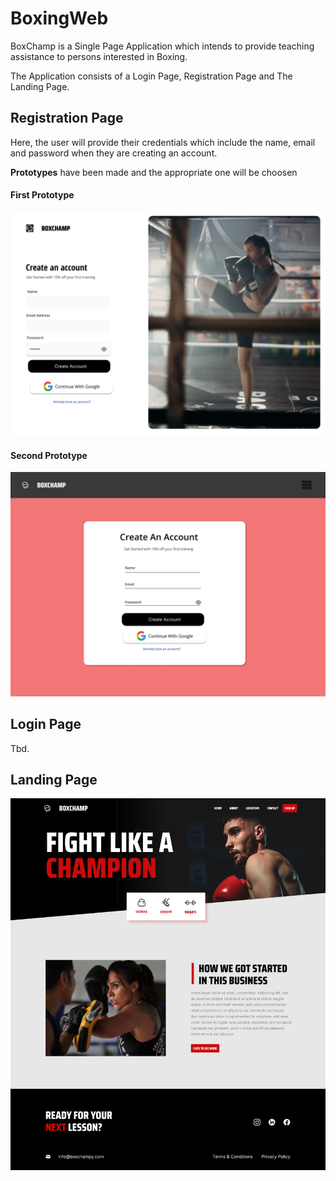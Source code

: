 # BoxingWeb
BoxChamp is a Single Page Application which intends to provide teaching assistance to persons interested in Boxing.

The Application consists of a Login Page, Registration Page and The Landing Page.

## Registration Page

Here, the user will provide their credentials which include the name, email and password  when they are creating an account.

**Prototypes** have been made and the appropriate one will be choosen

#### First Prototype
![First SignUp Page](/boxing_ui/public/Desktop%20-%201Register1.jpg)


#### Second Prototype
![Second SignUp Page](/boxing_ui/public/Desktop%20-%201Register2.jpg)

## Login Page

Tbd.

## Landing Page
![Landing Page](/boxing_ui/public/Desktop%20-%201LandingPage.jpg)

